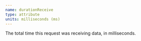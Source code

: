 ```yaml
---
name: durationReceive
type: attribute
units: milliseconds (ms)
---
```


The total time this request was receiving data, in milliseconds.